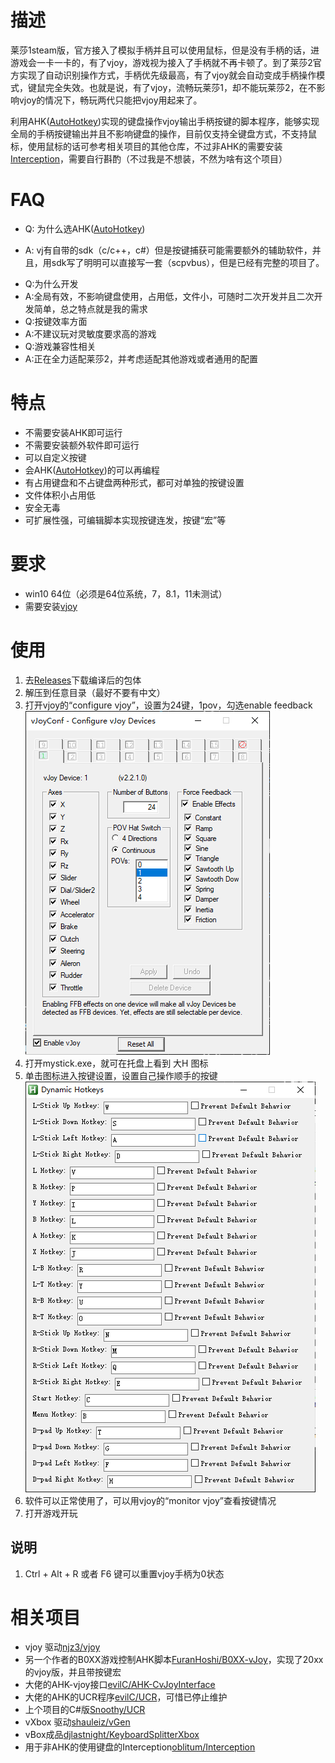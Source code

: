# 描述
莱莎1steam版，官方接入了模拟手柄并且可以使用鼠标，但是没有手柄的话，进游戏会一卡一卡的，有了vjoy，游戏视为接入了手柄就不再卡顿了。到了莱莎2官方实现了自动识别操作方式，手柄优先级最高，有了vjoy就会自动变成手柄操作模式，键鼠完全失效。也就是说，有了vjoy，流畅玩莱莎1，却不能玩莱莎2，在不影响vjoy的情况下，畅玩两代只能把vjoy用起来了。

利用AHK([AutoHotkey](https://www.autohotkey.com))实现的键盘操作vjoy输出手柄按键的脚本程序，能够实现全局的手柄按键输出并且不影响键盘的操作，目前仅支持全键盘方式，不支持鼠标，使用鼠标的话可参考相关项目的其他仓库，不过非AHK的需要安装[Interception](https://github.com/oblitum/Interception)，需要自行斟酌（不过我是不想装，不然为啥有这个项目）

# FAQ
+ Q: 为什么选AHK([AutoHotkey](https://www.autohotkey.com))
- A: vj有自带的sdk（c/c++，c#）但是按键捕获可能需要额外的辅助软件，并且，用sdk写了明明可以直接写一套（scpvbus），但是已经有完整的项目了。
+ Q:为什么开发
+ A:全局有效，不影响键盘使用，占用低，文件小，可随时二次开发并且二次开发简单，总之特点就是我的需求
+ Q:按键效率方面
+ A:不建议玩对灵敏度要求高的游戏
+ Q:游戏兼容性相关
+ A:正在全力适配莱莎2，并考虑适配其他游戏或者通用的配置

# 特点
- 不需要安装AHK即可运行
- 不需要安装额外软件即可运行
- 可以自定义按键
- 会AHK([AutoHotkey](https://www.autohotkey.com))的可以再编程
- 有占用键盘和不占键盘两种形式，都可对单独的按键设置
- 文件体积小占用低
- 安全无毒
- 可扩展性强，可编辑脚本实现按键连发，按键“宏”等
  

# 要求
- win10 64位（必须是64位系统，7，8.1，11未测试）
- 需要安装[vjoy](https://github.com/njz3/vJoy)
  
# 使用
1. 去[Releases]()下载编译后的包体
2. 解压到任意目录（最好不要有中文）
3. 打开vjoy的“configure vjoy”，设置为24键，1pov，勾选enable feedback
   ![config](./img/vjoyconfig.png)
4. 打开mystick.exe，就可在托盘上看到 大H 图标
5. 单击图标进入按键设置，设置自己操作顺手的按键
   ![MyStiick Setting](./img/mystick.png)
6. 软件可以正常使用了，可以用vjoy的“monitor vjoy”查看按键情况
7. 打开游戏开玩

## 说明
1. Ctrl + Alt + R 或者 F6 键可以重置vjoy手柄为0状态

# 相关项目
+ vjoy 驱动[njz3/vjoy](https://github.com/njz3/vJoy)
+ 另一个作者的B0XX游戏控制AHK脚本[FuranHoshi/B0XX-vJoy](https://github.com/FuranHoshi/B0XX-vJoy)，实现了20xx的vjoy版，并且带按键宏
+ 大佬的AHK-vjoy接口[evilC/AHK-CvJoyInterface](https://github.com/evilC/AHK-CvJoyInterface)
+ 大佬的AHK的UCR程序[evilC/UCR](https://github.com/evilC/UCR)，可惜已停止维护
+ 上个项目的C#版[Snoothy/UCR](https://github.com/Snoothy/UCR)
+ vXbox 驱动[shauleiz/vGen](https://github.com/shauleiz/vGen)
+ vBox成品[djlastnight/KeyboardSplitterXbox](https://github.com/djlastnight/KeyboardSplitterXbox)
+ 用于非AHK的使用键盘的Interception[oblitum/Interception](https://github.com/oblitum/Interception)